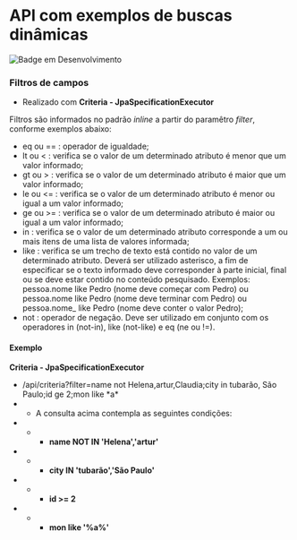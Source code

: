 # API com exemplos de buscas dinâmicas #

![Badge em Desenvolvimento](http://img.shields.io/static/v1?label=STATUS&message=EM%20DESENVOLVIMENTO&color=GREEN&style=for-the-badge)

### Filtros de campos
 
 - Realizado com **Criteria - JpaSpecificationExecutor**

Filtros são informados no padrão *inline* a partir do paramêtro *filter*, conforme exemplos abaixo:
 
 - eq ou == : operador de igualdade;
 - lt ou < : verifica se o valor de um determinado atributo é menor que um valor informado;
 - gt ou > : verifica se o valor de um determinado atributo é maior que um valor informado;
 - le ou <= : verifica se o valor de um determinado atributo é menor ou igual a um valor informado;
 - ge ou >= : verifica se o valor de um determinado atributo é maior ou igual a um valor informado;
 - in : verifica se o valor de um determinado atributo corresponde a um ou mais itens de uma lista de valores informada;
 - like : verifica se um trecho de texto está contido no valor de um determinado atributo. Deverá ser utilizado asterisco, a fim de especificar se o texto informado deve corresponder à parte inicial, final ou se deve estar contido no conteúdo pesquisado. Exemplos: pessoa.nome like Pedro (nome deve começar com Pedro) ou pessoa.nome like Pedro (nome deve terminar com Pedro) ou pessoa.nome_ like Pedro (nome deve conter o valor Pedro);
 - not : operador de negação. Deve ser utilizado em conjunto com os operadores in (not-in), like (not-like) e eq (ne ou !=).

#### Exemplo
 
**Criteria - JpaSpecificationExecutor**
- /api/criteria?filter=name not Helena,artur,Claudia;city in tubarão, São Paulo;id ge 2;mon like \*a* 
- - A consulta acima contempla as seguintes condições:
- - - **name NOT IN 'Helena','artur'**
- - - **city IN 'tubarão','São Paulo'**
- - - **id >= 2**
- - - **mon like '%a%'**